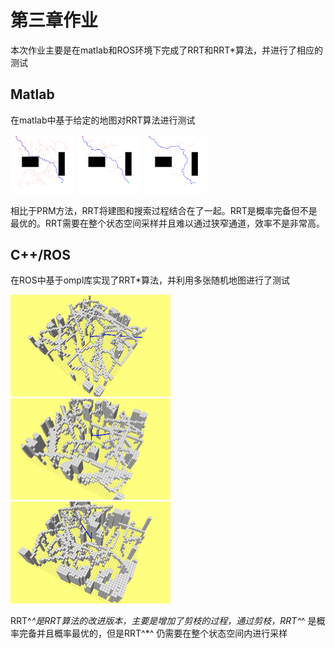 # 第三章作业

本次作业主要是在matlab和ROS环境下完成了RRT和RRT*算法，并进行了相应的测试

## Matlab

在matlab中基于给定的地图对RRT算法进行测试

<img src="pictures/1.png" style="zoom:10%;" />

<img src="pictures/2.png" style="zoom:10%;" />

<img src="pictures/3.png" style="zoom:10%;" />

相比于PRM方法，RRT将建图和搜索过程结合在了一起。RRT是概率完备但不是最优的。RRT需要在整个状态空间采样并且难以通过狭窄通道，效率不是非常高。

## C++/ROS

在ROS中基于ompl库实现了RRT*算法，并利用多张随机地图进行了测试

<img src="pictures/4.png" style="zoom:25%;" />

<img src="pictures/5.png" style="zoom:25%;" />

<img src="pictures/6.png" style="zoom:25%;" />



RRT^*^是RRT算法的改进版本，主要是增加了剪枝的过程，通过剪枝，RRT^*^ 是概率完备并且概率最优的，但是RRT^*^ 仍需要在整个状态空间内进行采样